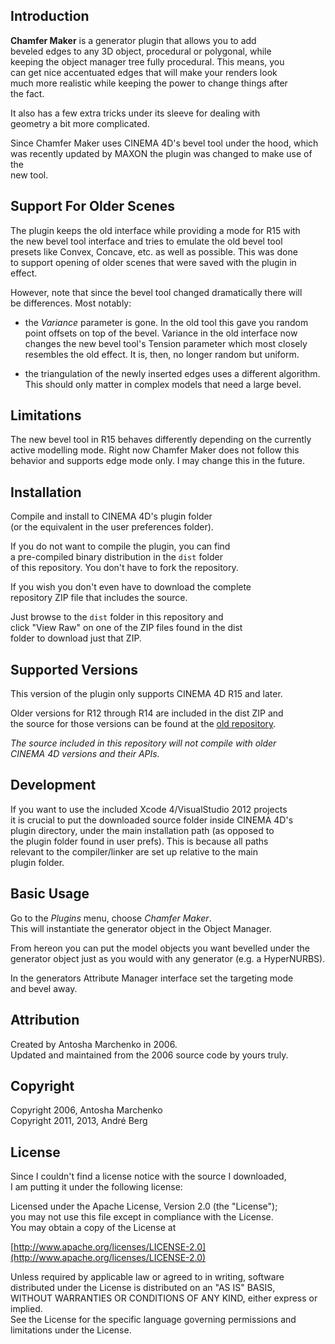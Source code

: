 Introduction
------------

**Chamfer Maker** is a generator plugin that allows you to add  
beveled edges to any 3D object, procedural or polygonal, while  
keeping the object manager tree fully procedural. This means, you  
can get nice accentuated edges that will make your renders look  
much more realistic while keeping the power to change things after  
the fact.

It also has a few extra tricks under its sleeve for dealing with  
geometry a bit more complicated. 

Since Chamfer Maker uses CINEMA 4D's bevel tool under the hood, which  
was recently updated by MAXON the plugin was changed to make use of the  
new tool.

Support For Older Scenes
------------------------

The plugin keeps the old interface while providing a mode for R15 with  
the new bevel tool interface and tries to emulate the old bevel tool  
presets like Convex, Concave, etc. as well as possible. This was done  
to support opening of older scenes that were saved with the plugin in  
effect.

However, note that since the bevel tool changed dramatically there will  
be differences. Most notably:

- the *Variance* parameter is gone. In the old tool this gave you random  
  point offsets on top of the bevel. Variance in the old interface now  
  changes the new bevel tool's Tension parameter which most closely  
  resembles the old effect. It is, then, no longer random but uniform.
  
- the triangulation of the newly inserted edges uses a different algorithm.  
  This should only matter in complex models that need a large bevel. 
 
Limitations
-----------

The new bevel tool in R15 behaves differently depending on the currently  
active modelling mode. Right now Chamfer Maker does not follow this   
behavior and supports edge mode only. I may change this in the future. 

Installation
------------

Compile and install to CINEMA 4D's plugin folder  
(or the equivalent in the user preferences folder).

If you do not want to compile the plugin, you can find   
a pre-compiled binary distribution in the `dist` folder  
of this repository. You don't have to fork the repository.  

If you wish you don't even have to download the complete  
repository ZIP file that includes the source.
  
Just browse to the `dist` folder in this repository and   
click "View Raw" on one of the ZIP files found in the dist  
folder to download just that ZIP.

Supported Versions
------------------

This version of the plugin only supports CINEMA 4D R15 and later.  

Older versions for R12 through R14 are included in the dist ZIP and  
the source for those versions can be found at the [old repository](http://github.com/andreberg/C4D-ChamferMaker-R12 "Chamfer Maker R12-R14").

_The source included in this repository will not compile with older  
CINEMA 4D versions and their APIs._

Development
-----------

If you want to use the included Xcode 4/VisualStudio 2012 projects  
it is crucial to put the downloaded source folder inside CINEMA 4D's  
plugin directory, under the main installation path (as opposed to   
the plugin folder found in user prefs). This is because all paths  
relevant to the compiler/linker are set up relative to the main  
plugin folder.

Basic Usage
-----------

Go to the *Plugins* menu, choose *Chamfer Maker*.  
This will instantiate the generator object in the Object Manager.  

From hereon you can put the model objects you want bevelled under the  
generator object just as you would with any generator (e.g. a HyperNURBS).

In the generators Attribute Manager interface set the targeting mode  
and bevel away.


Attribution
-----------

Created by Antosha Marchenko in 2006.  
Updated and maintained from the 2006 source code by yours truly.

Copyright
---------

Copyright 2006, Antosha Marchenko  
Copyright 2011, 2013, André Berg

License
-------

Since I couldn't find a license notice with the source I downloaded,  
I am putting it under the following license:

Licensed under the Apache License, Version 2.0 (the "License");  
you may not use this file except in compliance with the License.  
You may obtain a copy of the License at

[http://www.apache.org/licenses/LICENSE-2.0](http://www.apache.org/licenses/LICENSE-2.0)

Unless required by applicable law or agreed to in writing, software  
distributed under the License is distributed on an "AS IS" BASIS,  
WITHOUT WARRANTIES OR CONDITIONS OF ANY KIND, either express or implied.  
See the License for the specific language governing permissions and  
limitations under the License.  
